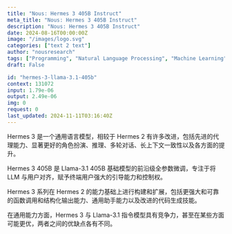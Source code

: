 ```yaml
---
title: "Nous: Hermes 3 405B Instruct"
meta_title: "Nous: Hermes 3 405B Instruct"
description: "Nous: Hermes 3 405B Instruct"
date: 2024-08-16T00:00:00Z
image: "/images/logo.svg"
categories: ["text 2 text"]
author: "nousresearch"
tags: ["Programming", "Natural Language Processing", "Machine Learning", "Generative AI", "Chatbots"]
draft: False

id: "hermes-3-llama-3.1-405b"
context: 131072
input: 1.79e-06
output: 2.49e-06
img: 0
request: 0
last_updated: 2024-11-11T03:16:40Z
---
```


Hermes 3 是一个通用语言模型，相较于 Hermes 2 有许多改进，包括先进的代理能力、显著更好的角色扮演、推理、多轮对话、长上下文一致性以及各方面的提升。

Hermes 3 405B 是 Llama-3.1 405B 基础模型的前沿级全参数微调，专注于将 LLM 与用户对齐，赋予终端用户强大的引导能力和控制权。

Hermes 3 系列在 Hermes 2 的能力基础上进行构建和扩展，包括更强大和可靠的函数调用和结构化输出能力、通用助手能力以及改进的代码生成技能。

在通用能力方面，Hermes 3 与 Llama-3.1 指令模型具有竞争力，甚至在某些方面可能更优，两者之间的优缺点各有不同。

